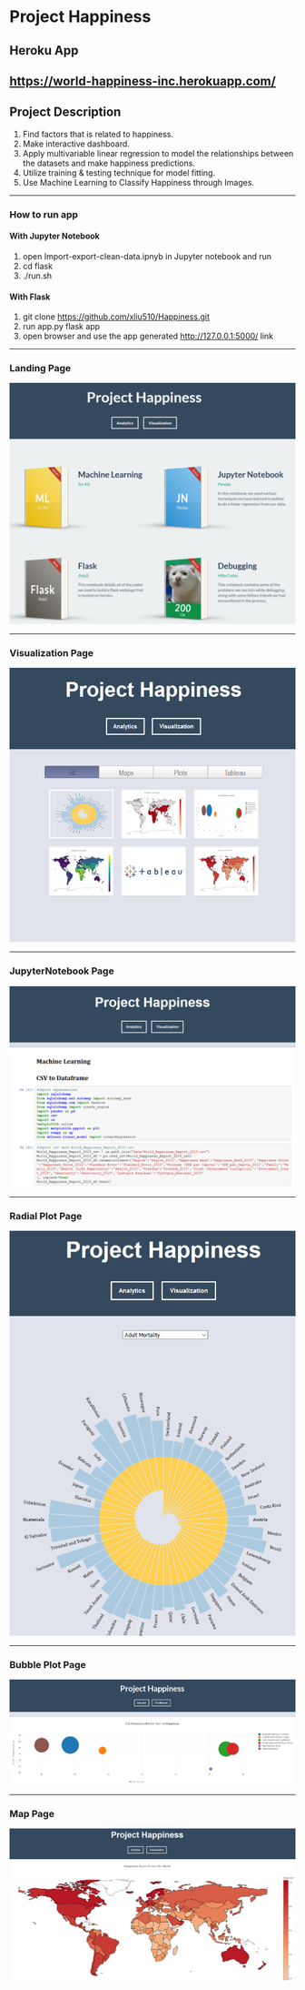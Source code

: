 # Project Happiness

## Heroku App  
https://world-happiness-inc.herokuapp.com/
------

## Project Description  
1) Find factors that is related to happiness.  
2) Make interactive dashboard.  
3) Apply multivariable linear regression to model the relationships between the datasets and make happiness predictions.  
4) Utilize training & testing technique for model fitting.
5) Use Machine Learning to Classify Happiness through Images.

<hr>

### How to run app

#### With Jupyter Notebook
1) open Import-export-clean-data.ipnyb in Jupyter notebook and run  
1) cd flask  
1) ./run.sh  

#### With Flask
1) git clone https://github.com/xliu510/Happiness.git
1) run app.py flask app
1) open browser and use the app generated http://127.0.0.1:5000/ link

<hr>

### Landing Page  

![LandingPageBookClosed](images/01_landing_page.png)

<hr>

### Visualization Page  
![VisualizationPage](images/02_visualization_page.png)
<hr>

### JupyterNotebook Page  

![JupyterNotebookPage](images/03_jupyter_notebook_page.png)

<hr>

### Radial Plot Page  

![RadialPlotPage](images/04_radial_plot_page.png)

<hr>

### Bubble Plot Page  

![BubblePlotPage](images/05_bubble_plot_page.png)

<hr>

### Map Page 

![MapPage](images/06_map_page.png)


